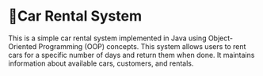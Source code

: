 # 🚗Car Rental System
This is a simple car rental system implemented in Java using Object-Oriented Programming (OOP) concepts. This system allows users to rent cars for a specific number of days and return them when done. It maintains information about available cars, customers, and rentals.
